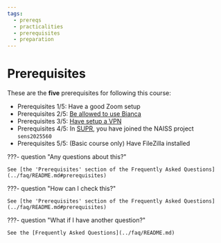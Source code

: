 ```yaml
---
tags:
  - prereqs
  - practicalities
  - prerequisites
  - preparation
---
```


# Prerequisites

These are the **five** prerequisites for following this course:

- Prerequisites 1/5: Have a good Zoom setup
- Prerequisites 2/5: [Be allowed to use Bianca](https://docs.uppmax.uu.se/getting_started/bianca_usage_prerequisites/)
- Prerequisites 3/5: [Have setup a VPN](https://docs.uppmax.uu.se/getting_started/setup_vpn/)
- Prerequisites 4/5: In [SUPR](https://supr.naiss.se/project/request/?search=sens2025560), you have joined the NAISS project `sens2025560`
- Prerequisites 5/5: (Basic course only) Have FileZilla installed

???- question "Any questions about this?"

    See [the 'Prerequisites' section of the Frequently Asked Questions](../faq/README.md#prerequisites)

???- question "How can I check this?"

    See [the 'Prerequisites' section of the Frequently Asked Questions](../faq/README.md#prerequisites)

???- question "What if I have another question?"

    See the [Frequently Asked Questions](../faq/README.md)
